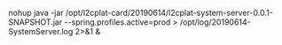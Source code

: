 

nohup java -jar /opt/l2cplat-card/20190614/l2cplat-system-server-0.0.1-SNAPSHOT.jar --spring.profiles.active=prod > /opt/log/20190614-SystemServer.log 2>&1 & 
